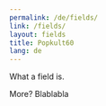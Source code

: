 ```yaml
---
permalink: /de/fields/
link: /fields/
layout: fields
title: Popkult60
lang: de
---
```


What a field is.
<!-- more -->

More? Blablabla
